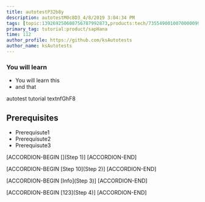 ```yaml
---
title: autotestP32b8y
description: autotestM0c8D3_4/8/2019 3:04:34 PM
tags: [topic:139269250608756787992873,products:tech/73554900100700000996,tutorial:experience/advanced]
primary_tag: tutorial:product/sapHana
time: 112
author_profile: https://github.com/ksAutotests
author_name: ksAutotests
---
```

### You will learn
- You will learn this
- and that

autotest tutorial textnfGhF8

## Prerequisites
- Prerequisute1
- Prerequisute2
- Prerequisute3

[ACCORDION-BEGIN [](Step 1)]
[ACCORDION-END]

[ACCORDION-BEGIN [Step 10](Step 2)]
[ACCORDION-END]

[ACCORDION-BEGIN [Info](Step 3)]
[ACCORDION-END]

[ACCORDION-BEGIN [123](Step 4)]
[ACCORDION-END]

